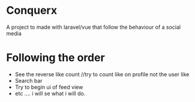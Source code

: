 # Conquerx
A project to made with laravel/vue that follow the behaviour of a social media
<h1>Following the order</h1>
<ul>
  <li>See the reverse like count //try to count like on profile not the user like</li>
   <li>Search bar</li> 
  <li>Try to begin ui of feed view </li>
  <li>etc .... i will se what i will do.</li>  
</ul>
